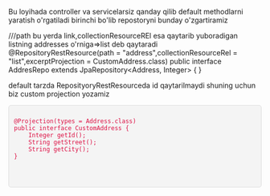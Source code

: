 Bu loyihada controller va servicelarsiz qanday qilib default methodlarni yaratish o'rgatiladi birinchi bo'lib repostoryni bunday o'zgartiramiz 

///path bu yerda link,collectionResourceREl esa qaytarib yuboradigan listning addresses o'rniga=>list deb qaytaradi
@RepositoryRestResource(path = "address",collectionResourceRel = "list",excerptProjection = CustomAddress.class)
public interface AddresRepo extends JpaRepository<Address, Integer> {
}


default tarzda ReposityoryRestResourceda id qaytarilmaydi shuning uchun biz custom projection yozamiz
 <pre>
<code>
@Projection(types = Address.class)
public interface CustomAddress {
    Integer getId();
    String getStreet();
    String getCity();
}

    </code>
  </pre>
  <style>
    pre {
      background-color: #f4f4f4;
      border: 1px solid #ddd;
      border-radius: 5px;
      padding: 10px;
      overflow-x: auto;
      font-family: "Courier New", Courier, monospace;
    }
    code {
      color: #d14;
    }
  </style>
